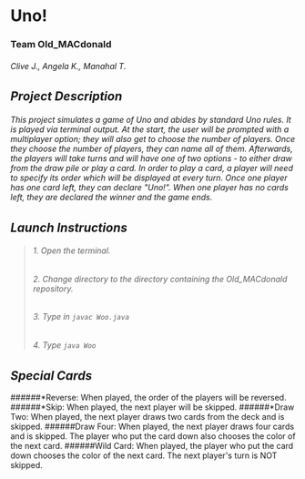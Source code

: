 # **Uno!**
### Team Old_MACdonald
###### *Clive J., Angela K., Manahal T.*

## *Project Description*
###### This project simulates a game of Uno and abides by standard Uno rules. It is played via terminal output. At the start, the user will be prompted with a multiplayer option; they will also get to choose the number of players. Once they choose the number of players, they can name all of them. Afterwards, the players will take turns and will have one of two options - to either draw from the draw pile or play a card. In order to play a card, a player will need to specify its order which will be displayed at every turn. Once one player has one card left, they can declare "Uno!". When one player has no cards left, they are declared the winner and the game ends.

## *Launch Instructions*
>###### 1. Open the terminal.
>###### 2. Change directory to the directory containing the Old_MACdonald repository.
>###### 3. Type in ```javac Woo.java```
>###### 4. Type ```java Woo```

## *Special Cards*
######*Reverse: When played, the order of the players will be reversed.
######*Skip: When played, the next player will be skipped.
######*Draw Two: When played, the next player draws two cards from the deck and is skipped.
######Draw Four: When played, the next player draws four cards and is skipped. The player who put the card down also chooses the color of the next card.
######Wild Card: When played, the player who put the card down chooses the color of the next card. The next player's turn is NOT skipped.
